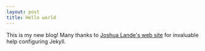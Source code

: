 ```yaml
---
layout: post
title: Hello world
---
```


This is my new blog! Many thanks to [Joshua Lande's web site][jl-website] for invaluable help configuring Jekyll.

[jl-website]: http://joshualande.com/jekyll-github-pages-poole/